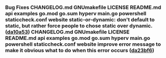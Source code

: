 ### Bug Fixes CHANGELOG.md GNUmakefile LICENSE README.md api examples go.mod go.sum hyperv main.go powershell staticcheck.conf website **static-or-dynamic:** don't default to static, but rather force people to chose static over dynamic. ([da10a53](https://github.com/taliesins/terraform-provider-hyperv/commit/da10a536792f8f3cecba6c988c011eff65866812)) CHANGELOG.md GNUmakefile LICENSE README.md api examples go.mod go.sum hyperv main.go powershell staticcheck.conf website improve error message to make it obvious what to do when this error occurs ([da23bf6](https://github.com/taliesins/terraform-provider-hyperv/commit/da23bf6c7acde50fbe3bc14b2a7d5a4f0b96f3e1))
